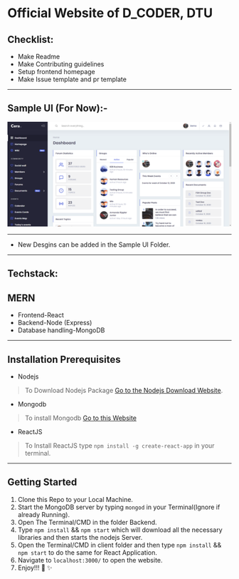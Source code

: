 # Official Website of D_CODER, DTU

Checklist:
---
*  Make Readme
*  Make Contributing guidelines
*  Setup frontend homepage
*  Make Issue template and pr template
---

## Sample UI (For Now):-

![Alt Text](https://github.com/DTU-DCODER/Official-Website/blob/master/Sample%20UI/Dashboard.png)

---
*  New Desgins can be added in the Sample UI Folder.
---

## Techstack:
MERN
---
* Frontend-React
* Backend-Node (Express)
* Database handling-MongoDB
---

## Installation Prerequisites
- Nodejs

>To Download Nodejs Package [Go to the Nodejs Download Website](https://nodejs.org/en/download/).

- Mongodb

> To install Mongodb [Go to this Website](https://docs.mongodb.com/manual/administration/install-community/)

- ReactJS

> To Install ReactJS type `npm install -g create-react-app` in your terminal.

---
## Getting Started
1. Clone this Repo to your Local Machine.
2. Start the MongoDB server by typing ```mongod``` in your Terminal(Ignore if already Running).
3. Open The Terminal/CMD in the folder Backend.
4. Type ```npm install``` && ```npm start``` which will download all the necessary libraries and then starts the nodejs Server. 
5. Open the Terminal/CMD in client folder and then type ```npm install``` && ```npm start``` to do the same for React Application.
6. Navigate to ```localhost:3000/``` to open the website.
7. Enjoy!!! :tada: :sparkles:
